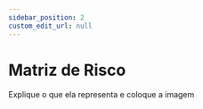 ```yaml
---
sidebar_position: 2
custom_edit_url: null
---
```


# Matriz de Risco

Explique o que ela representa e coloque a imagem
